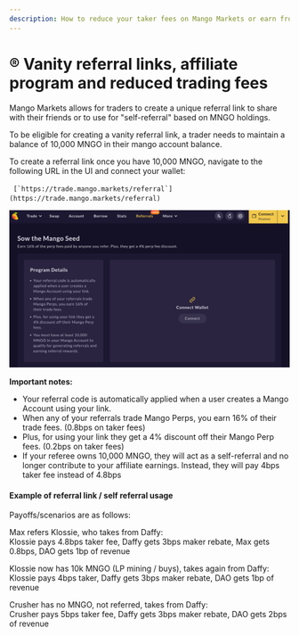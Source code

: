 ```yaml
---
description: How to reduce your taker fees on Mango Markets or earn from other traders
---
```


# ® Vanity referral links, affiliate program and reduced trading fees

Mango Markets allows for traders to create a unique referral link  to share with their friends or to use for "self-referral" based on MNGO holdings.&#x20;



To be eligible for creating a vanity referral link, a trader needs to maintain a balance of 10,000 MNGO in their mango account balance.&#x20;



To create a referral link once you have 10,000 MNGO, navigate to the following URL in the UI and connect your wallet:

&#x20;`` [`https://trade.mango.markets/referral`](https://trade.mango.markets/referral)``

![Feel free to create your own vanity link for sharing, duplicates are not possible](<../.gitbook/assets/Screenshot 2022-02-20 01.50.45.png>)

**Important notes:**

* Your referral code is automatically applied when a user creates a Mango Account using your link.
* When any of your referrals trade Mango Perps, you earn 16% of their trade fees. (0.8bps on taker fees)
* Plus, for using your link they get a 4% discount off their Mango Perp fees. (0.2bps on taker fees)
* If your referee owns 10,000 MNGO, they will act as a self-referral and no longer contribute to your affiliate earnings. Instead, they will pay 4bps taker fee instead of 4.8bps

#### Example of referral link / self referral usage&#x20;

Payoffs/scenarios are as follows:&#x20;

Max refers Klossie, who takes from Daffy:\
Klossie pays 4.8bps taker fee, Daffy gets 3bps maker rebate, Max gets 0.8bps, DAO gets 1bp of revenue

Klossie now has 10k MNGO (LP mining / buys), takes again from Daffy:\
Klossie pays 4bps taker, Daffy gets 3bps maker rebate, DAO gets 1bp of revenue&#x20;

Crusher has no MNGO, not referred, takes from Daffy:\
Crusher pays 5bps taker fee, Daffy gets 3bps maker rebate, DAO gets 2bps of revenue

